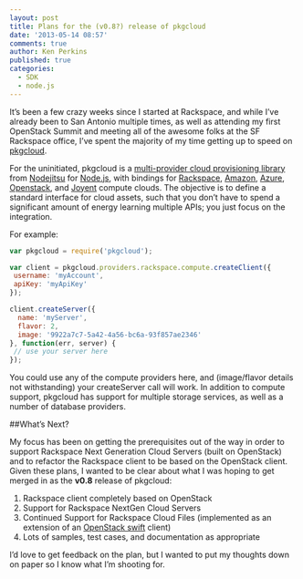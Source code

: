 ```yaml
---
layout: post
title: Plans for the (v0.8?) release of pkgcloud
date: '2013-05-14 08:57'
comments: true
author: Ken Perkins
published: true
categories:
  - SDK
  - node.js
---
```

It’s been a few crazy weeks since I started at Rackspace, and while I’ve already been to San Antonio multiple times, as well as attending my first OpenStack Summit and meeting all of the awesome folks at the SF Rackspace office, I’ve spent the majority of my time getting up to speed on [pkgcloud](https://github.com/nodejitsu/pkgcloud).

For the uninitiated, pkgcloud is a [multi-provider cloud provisioning library](https://blog.nodejitsu.com/introducing-pkgcloud) from [Nodejitsu](https://nodejitsu.com/) for [Node.js](https://nodejs.org/), with bindings for [Rackspace](https://docs.rackspace.com/), [Amazon](https://aws.amazon.com/developertools), [Azure](https://msdn.microsoft.com/en-us/library/windowsazure/ff800682.aspx), [Openstack](https://docs.openstack.org/api/api-specs.html), and [Joyent](https://apidocs.joyent.com/sdcapidoc/cloudapi/) compute clouds. The objective is to define a standard interface for cloud assets, such that you don’t have to spend a significant amount of energy learning multiple APIs; you just focus on the integration.<!-- more -->

For example:

```javascript
var pkgcloud = require('pkgcloud');

var client = pkgcloud.providers.rackspace.compute.createClient({
 username: 'myAccount',
 apiKey: 'myApiKey'
});

client.createServer({
  name: 'myServer',
  flavor: 2,
  image: '9922a7c7-5a42-4a56-bc6a-93f857ae2346'
}, function(err, server) {
 // use your server here
});
```

You could use any of the compute providers here, and (image/flavor details not withstanding) your createServer call will work. In addition to compute support, pkgcloud has support for multiple storage services, as well as a number of database providers.

##What’s Next?

My focus has been on getting the prerequisites out of the way in order to support Rackspace Next Generation Cloud Servers (built on OpenStack) and to refactor the Rackspace client to be based on the OpenStack client. Given these plans, I wanted to be clear about what I was hoping to get merged in as the **v0.8** release of pkgcloud:

1. Rackspace client completely based on OpenStack
2. Support for Rackspace NextGen Cloud Servers
3. Continued Support for Rackspace Cloud Files (implemented as an extension of an [OpenStack swift](https://docs.openstack.org/developer/swift/) client)
4. Lots of samples, test cases, and documentation as appropriate

I’d love to get feedback on the plan, but I wanted to put my thoughts down on paper so I know what I’m shooting for.
